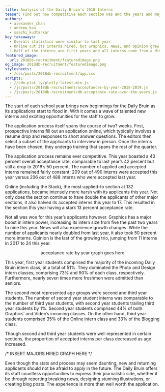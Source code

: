 ```yaml
---
title: Analysis of the Daily Bruin's 2018 Interns
teaser: Find out how competitive each section was and the years and majors of their interns
authors:
  - alexander_chan
  - andrew_kan
  - saachi_kudtarkar
key_takeaways:
  - Overall statistics were similar to last year
  - Online cut its interns hired, but Graphics, News, and Opinion grew
  - Half of the interns are first years and all interns come from a diverse range of majors
featured_image:
  url: 2018db-recruitment/featuredimage.png
og_image: 2018db-recruitment/featuredimage.png
stylesheets:
  - /css/posts/2018db-recruitment/app.css
scripts:
  - //cdn.plot.ly/plotly-latest.min.js
  - /js/posts/2018db-recruitment/acceptances-by-year-2018-2019.js
  - /js/posts/2018db-recruitment/db-acceptance-rate-over-the-years.js
---
```


<p class = "para">
The start of each school year brings new beginnings for the Daily Bruin as its applications start to flood in. With it comes a wave of talented new interns and exciting opportunities for the staff to grow.
</p>

<p class = "para">
The application process itself spans the course of two? weeks. First, prospective interns fill out an application online, which typically involves a resume drop and responses to short answer questions. The editors then select a subset of the applicants to interview in person. Once the interns have been chosen, they undergo training that spans the rest of the quarter.
</p>

<div id="acceptance-rate-years-graph" align="center"></div>
<div id="acceptance-rate-years-hover-info" style="margin-left: 80px;"></div>

<p class = "para">
The application process remains ever competitive. This year boasted a 43 percent overall acceptance rate, comparable to last year’s 42 percent but still a drop to 2016’s 50 percent. The number of applied and accepted interns remained fairly constant; 209 out of 490 interns were accepted this year versus 206 out of 488 interns who were accepted last year.
</p>

<p class = "para">
Online (including the Stack), the most-applied-to section at 132 applications, became intensely more harsh with its applicants this year. Not only does the section continue to have double the applicants of other major sections, it also halved its accepted interns this year to 17. This resulted in the section this year having a stark 13 percent acceptance rate.
</p>

<p class = "para">
Not all was woe for this year’s applicants however. Graphics has a major boost in intern power, increasing its intern size from five the past two years to nine this year. News will also experience growth changes. While the number of applicants nearly doubled from last year, it also took 50 percent more interns. Opinion is the last of the growing trio, jumping from 11 interns in 2017 to 24 this year.
</p>

<div id="acceptance-rate-by-year-graph" align="center">acceptance rate by year graph goes here</div>

<p class = "para">
This year, first year students comprised the majority of the incoming Daily Bruin intern class, at a total of 51%. They dominated the Photo and Design intern classes, comprising 73% and 90% of each class, respectively. Furthermore, nearly seven times more freshmen were admitted than seniors.
</p>

<p class = "para">
The second most represented age groups were second and third year students. The number of second year student interns was comparable to the number of third year students, with second year students trailing third year students by 1%. Second year students comprised 44% of both Graphics’ and Video’s incoming classes. On the other hand, third year students comprised 35% of the Online intern class and 33% of the Blogging class.
</p>

<p class = "para">
Though second and third year students were well represented in certain sections, the proportion of accepted interns per class decreased as age increased.
</p>

<div id="majors-graph"></div>
/* INSERT MAJORS HIRED GRAPH HERE */

<p class = "para">
Even though the stats and process may seem daunting, new and returning applicants should not be afraid to apply in the future. The Daily Bruin offers its staff countless opportunities to express their journalistic side, whether it be through reporting breaking news, designing stunning illustrations, or creating blog posts. The experience is more than well worth the application.
</p>
